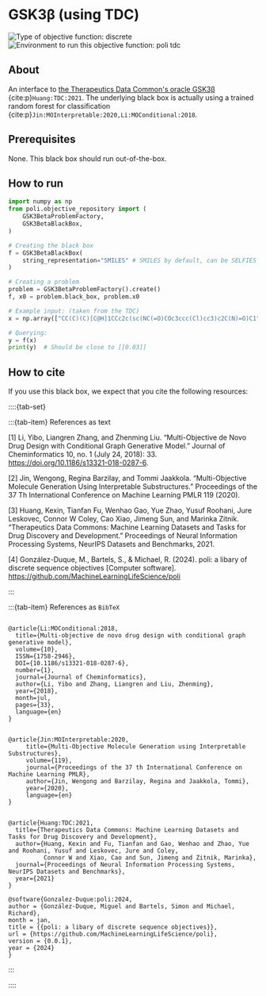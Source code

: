 # GSK3β (using TDC)

![Type of objective function: discrete](https://img.shields.io/badge/Type-discrete_inputs-blue)
![Environment to run this objective function: poli tdc](https://img.shields.io/badge/Environment-poli____tdc-teal
)

## About

An interface to [the Therapeutics Data Common's oracle GSK3β](https://tdcommons.ai/functions/oracles/#glycogen-synthase-kinase-3-beta-gsk3β) {cite:p}`Huang:TDC:2021`. The underlying black box is actually using a trained random forest for classification {cite:p}`Jin:MOInterpretable:2020,Li:MOConditional:2018`.

## Prerequisites

None. This black box should run out-of-the-box.

## How to run

```python
import numpy as np
from poli.objective_repository import (
    GSK3BetaProblemFactory,
    GSK3BetaBlackBox,
)

# Creating the black box
f = GSK3BetaBlackBox(
    string_representation="SMILES" # SMILES by default, can be SELFIES
)

# Creating a problem
problem = GSK3BetaProblemFactory().create()
f, x0 = problem.black_box, problem.x0

# Example input: (taken from the TDC)
x = np.array(["CC(C)(C)[C@H]1CCc2c(sc(NC(=O)COc3ccc(Cl)cc3)c2C(N)=O)C1"])

# Querying:
y = f(x)
print(y)  # Should be close to [[0.03]]
```

## How to cite

If you use this black box, we expect that you cite the following resources:

::::{tab-set}

:::{tab-item} References as text

[1] Li, Yibo, Liangren Zhang, and Zhenming Liu. “Multi-Objective de Novo Drug Design with Conditional Graph Generative Model.” Journal of Cheminformatics 10, no. 1 (July 24, 2018): 33. https://doi.org/10.1186/s13321-018-0287-6.

[2] Jin, Wengong, Regina Barzilay, and Tommi Jaakkola. “Multi-Objective Molecule Generation Using Interpretable Substructures.” Proceedings of the 37 Th International Conference on Machine Learning PMLR 119 (2020).

[3] Huang, Kexin, Tianfan Fu, Wenhao Gao, Yue Zhao, Yusuf Roohani, Jure Leskovec, Connor W Coley, Cao Xiao, Jimeng Sun, and Marinka Zitnik. “Therapeutics Data Commons: Machine Learning Datasets and Tasks for Drug Discovery and Development.” Proceedings of Neural Information Processing Systems, NeurIPS Datasets and Benchmarks, 2021.

[4] González-Duque, M., Bartels, S., & Michael, R. (2024). poli: a libary of discrete sequence objectives [Computer software]. https://github.com/MachineLearningLifeScience/poli


:::

:::{tab-item} References as `BibTeX`

```

@article{Li:MOConditional:2018,
  title={Multi-objective de novo drug design with conditional graph generative model},
  volume={10},
  ISSN={1758-2946},
  DOI={10.1186/s13321-018-0287-6},
  number={1},
  journal={Journal of Cheminformatics},
  author={Li, Yibo and Zhang, Liangren and Liu, Zhenming},
  year={2018},
  month=jul,
  pages={33},
  language={en}
}


@article{Jin:MOInterpretable:2020,
     title={Multi-Objective Molecule Generation using Interpretable Substructures},
     volume={119},
     journal={Proceedings of the 37 th International Conference on Machine Learning PMLR},
     author={Jin, Wengong and Barzilay, Regina and Jaakkola, Tommi},
     year={2020},
     language={en}
}


@article{Huang:TDC:2021,
  title={Therapeutics Data Commons: Machine Learning Datasets and Tasks for Drug Discovery and Development},
  author={Huang, Kexin and Fu, Tianfan and Gao, Wenhao and Zhao, Yue and Roohani, Yusuf and Leskovec, Jure and Coley,
          Connor W and Xiao, Cao and Sun, Jimeng and Zitnik, Marinka},
  journal={Proceedings of Neural Information Processing Systems, NeurIPS Datasets and Benchmarks},
  year={2021}
}

@software{Gonzalez-Duque:poli:2024,
author = {González-Duque, Miguel and Bartels, Simon and Michael, Richard},
month = jan,
title = {{poli: a libary of discrete sequence objectives}},
url = {https://github.com/MachineLearningLifeScience/poli},
version = {0.0.1},
year = {2024}
}

```

:::

::::
